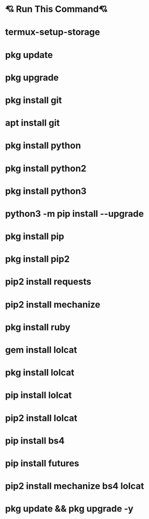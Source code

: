 # 💘 Run This Command💘

# termux-setup-storage
# pkg update
# pkg upgrade
# pkg install git
# apt install git
# pkg install python
# pkg install python2
# pkg install python3
# python3 -m pip install --upgrade
# pkg install pip
# pkg install pip2
# pip2 install requests
# pip2 install mechanize
# pkg install ruby
# gem install lolcat
# pkg install lolcat
# pip install lolcat
# pip2 install lolcat
# pip install bs4
# pip install futures
# pip2 install mechanize bs4 lolcat
# pkg update && pkg upgrade -y
